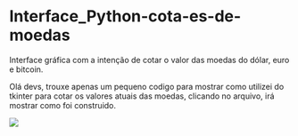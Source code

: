 # Interface_Python-cota-es-de-moedas
Interface gráfica com a intenção de cotar o valor das moedas do dólar, euro e bitcoin.

Olá devs, trouxe apenas um pequeno codigo para mostrar como utilizei do tkinter para cotar os valores atuais das moedas, clicando no arquivo, irá mostrar como foi 
construido.

<div>
<img src="https://user-images.githubusercontent.com/101984333/209590716-8443c09e-b449-4550-a7dd-622cf11b6a24.png">
</div>
